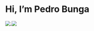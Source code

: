 <h1> Hi, I’m Pedro Bunga </h1>

<a href="https://github.com/PedroBunga">
  <img align="center" src="https://github-readme-stats.vercel.app/api/top-langs/?username=PedroBunga&show_icons=true&hide_border=true&layout=compact&langs_count=10&theme=radical" />
</a>
<a href="https://github.com/PedroBunga">
  <img align="center" src="https://github-readme-stats.vercel.app/api?username=PedroBunga&show_icons=true&hide_border=true" />
</a>